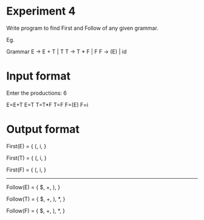 # Experiment 4

Write program to find First and Follow of any given grammar.

Eg.

Grammar
E → E + T | T
T → T * F | F
F → (E) | id




# Input format

Enter the productions: 6

E=E+T
E=T
T=T*F
T=F
F=(E)
F=i


# Output format


First(E) = { (, i, }

 First(T) = { (, i, }

 First(F) = { (, i, }

-----------------------------------------------

 Follow(E) = { $, +, ),  }

 Follow(T) = { $, +, ), *,  }

 Follow(F) = { $, +, ), *,  }
 
